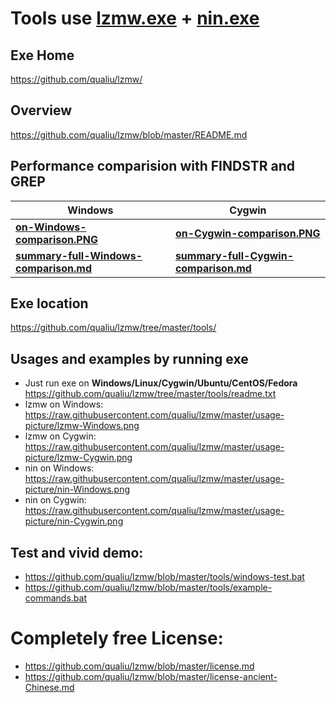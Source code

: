
# Tools use [lzmw.exe](https://github.com/qualiu/lzmw/tree/master/tools) + [nin.exe](https://github.com/qualiu/lzmw/tree/master/tools/readme.txt)
## Exe Home
  https://github.com/qualiu/lzmw/
## Overview
  https://github.com/qualiu/lzmw/blob/master/README.md
## Performance comparision with FINDSTR and GREP
| Windows | Cygwin |
|-----|-----|
| [**on-Windows-comparison.PNG**](https://raw.githubusercontent.com/qualiu/lzmw/master/perf/on-Windows-comparison.PNG) | [**on-Cygwin-comparison.PNG**](https://raw.githubusercontent.com/qualiu/lzmw/master/perf/on-Cygwin-comparison.PNG) |
| [**summary-full-Windows-comparison.md**](https://github.com/qualiu/lzmw/blob/master/perf/summary-full-Windows-comparison.md) | [**summary-full-Cygwin-comparison.md**](https://github.com/qualiu/lzmw/blob/master/perf/summary-full-Cygwin-comparison.md) |

## Exe location
  https://github.com/qualiu/lzmw/tree/master/tools/
## Usages and examples by running exe
  * Just run exe on **Windows/Linux/Cygwin/Ubuntu/CentOS/Fedora**
    https://github.com/qualiu/lzmw/tree/master/tools/readme.txt
  * lzmw on Windows: https://raw.githubusercontent.com/qualiu/lzmw/master/usage-picture/lzmw-Windows.png
  * lzmw on Cygwin: https://raw.githubusercontent.com/qualiu/lzmw/master/usage-picture/lzmw-Cygwin.png
  * nin on Windows: https://raw.githubusercontent.com/qualiu/lzmw/master/usage-picture/nin-Windows.png
  * nin on Cygwin: https://raw.githubusercontent.com/qualiu/lzmw/master/usage-picture/nin-Cygwin.png

## Test and vivid demo:
  * https://github.com/qualiu/lzmw/blob/master/tools/windows-test.bat
  * https://github.com/qualiu/lzmw/blob/master/tools/example-commands.bat
  
# Completely free License:
* https://github.com/qualiu/lzmw/blob/master/license.md
* https://github.com/qualiu/lzmw/blob/master/license-ancient-Chinese.md
